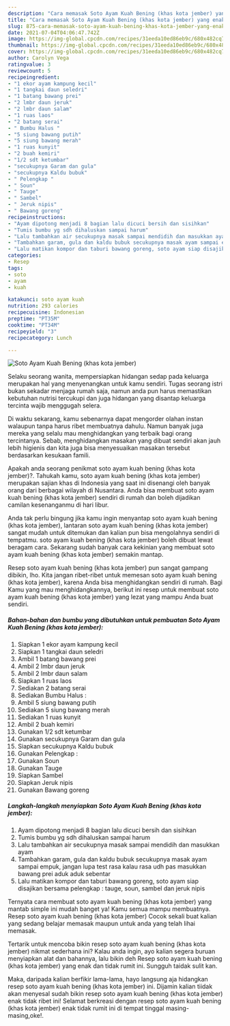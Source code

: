 ```yaml
---
description: "Cara memasak Soto Ayam Kuah Bening (khas kota jember) yang enak Untuk Jualan"
title: "Cara memasak Soto Ayam Kuah Bening (khas kota jember) yang enak Untuk Jualan"
slug: 875-cara-memasak-soto-ayam-kuah-bening-khas-kota-jember-yang-enak-untuk-jualan
date: 2021-07-04T04:06:47.742Z
image: https://img-global.cpcdn.com/recipes/31eeda10ed86eb9c/680x482cq70/soto-ayam-kuah-bening-khas-kota-jember-foto-resep-utama.jpg
thumbnail: https://img-global.cpcdn.com/recipes/31eeda10ed86eb9c/680x482cq70/soto-ayam-kuah-bening-khas-kota-jember-foto-resep-utama.jpg
cover: https://img-global.cpcdn.com/recipes/31eeda10ed86eb9c/680x482cq70/soto-ayam-kuah-bening-khas-kota-jember-foto-resep-utama.jpg
author: Carolyn Vega
ratingvalue: 3
reviewcount: 5
recipeingredient:
- "1 ekor ayam kampung kecil"
- "1 tangkai daun seledri"
- "1 batang bawang prei"
- "2 lmbr daun jeruk"
- "2 lmbr daun salam"
- "1 ruas laos"
- "2 batang serai"
- " Bumbu Halus "
- "5 siung bawang putih"
- "5 siung bawang merah"
- "1 ruas kunyit"
- "2 buah kemiri"
- "1/2 sdt ketumbar"
- "secukupnya Garam dan gula"
- "secukupnya Kaldu bubuk"
- " Pelengkap "
- " Soun"
- " Tauge"
- " Sambel"
- " Jeruk nipis"
- " Bawang goreng"
recipeinstructions:
- "Ayam dipotong menjadi 8 bagian lalu dicuci bersih dan sisihkan"
- "Tumis bumbu yg sdh dihaluskan sampai harum"
- "Lalu tambahkan air secukupnya masak sampai mendidih dan masukkan ayam"
- "Tambahkan garam, gula dan kaldu bubuk secukupnya masak ayam sampai empuk, jangan lupa test rasa kalau rasa udh pas masukkan bawang prei aduk aduk sebentar"
- "Lalu matikan kompor dan taburi bawang goreng, soto ayam siap disajikan bersama pelengkap : tauge, soun, sambel dan jeruk nipis"
categories:
- Resep
tags:
- soto
- ayam
- kuah

katakunci: soto ayam kuah 
nutrition: 293 calories
recipecuisine: Indonesian
preptime: "PT35M"
cooktime: "PT34M"
recipeyield: "3"
recipecategory: Lunch

---
```



![Soto Ayam Kuah Bening (khas kota jember)](https://img-global.cpcdn.com/recipes/31eeda10ed86eb9c/680x482cq70/soto-ayam-kuah-bening-khas-kota-jember-foto-resep-utama.jpg)

Selaku seorang wanita, mempersiapkan hidangan sedap pada keluarga merupakan hal yang menyenangkan untuk kamu sendiri. Tugas seorang istri bukan sekadar menjaga rumah saja, namun anda pun harus memastikan kebutuhan nutrisi tercukupi dan juga hidangan yang disantap keluarga tercinta wajib menggugah selera.

Di waktu  sekarang, kamu sebenarnya dapat mengorder olahan instan walaupun tanpa harus ribet membuatnya dahulu. Namun banyak juga mereka yang selalu mau menghidangkan yang terbaik bagi orang tercintanya. Sebab, menghidangkan masakan yang dibuat sendiri akan jauh lebih higienis dan kita juga bisa menyesuaikan masakan tersebut berdasarkan kesukaan famili. 



Apakah anda seorang penikmat soto ayam kuah bening (khas kota jember)?. Tahukah kamu, soto ayam kuah bening (khas kota jember) merupakan sajian khas di Indonesia yang saat ini disenangi oleh banyak orang dari berbagai wilayah di Nusantara. Anda bisa membuat soto ayam kuah bening (khas kota jember) sendiri di rumah dan boleh dijadikan camilan kesenanganmu di hari libur.

Anda tak perlu bingung jika kamu ingin menyantap soto ayam kuah bening (khas kota jember), lantaran soto ayam kuah bening (khas kota jember) sangat mudah untuk ditemukan dan kalian pun bisa mengolahnya sendiri di tempatmu. soto ayam kuah bening (khas kota jember) boleh dibuat lewat beragam cara. Sekarang sudah banyak cara kekinian yang membuat soto ayam kuah bening (khas kota jember) semakin mantap.

Resep soto ayam kuah bening (khas kota jember) pun sangat gampang dibikin, lho. Kita jangan ribet-ribet untuk memesan soto ayam kuah bening (khas kota jember), karena Anda bisa menghidangkan sendiri di rumah. Bagi Kamu yang mau menghidangkannya, berikut ini resep untuk membuat soto ayam kuah bening (khas kota jember) yang lezat yang mampu Anda buat sendiri.

<!--inarticleads1-->

##### Bahan-bahan dan bumbu yang dibutuhkan untuk pembuatan Soto Ayam Kuah Bening (khas kota jember):

1. Siapkan 1 ekor ayam kampung kecil
1. Siapkan 1 tangkai daun seledri
1. Ambil 1 batang bawang prei
1. Ambil 2 lmbr daun jeruk
1. Ambil 2 lmbr daun salam
1. Siapkan 1 ruas laos
1. Sediakan 2 batang serai
1. Sediakan  Bumbu Halus :
1. Ambil 5 siung bawang putih
1. Sediakan 5 siung bawang merah
1. Sediakan 1 ruas kunyit
1. Ambil 2 buah kemiri
1. Gunakan 1/2 sdt ketumbar
1. Gunakan secukupnya Garam dan gula
1. Siapkan secukupnya Kaldu bubuk
1. Gunakan  Pelengkap :
1. Gunakan  Soun
1. Gunakan  Tauge
1. Siapkan  Sambel
1. Siapkan  Jeruk nipis
1. Gunakan  Bawang goreng




<!--inarticleads2-->

##### Langkah-langkah menyiapkan Soto Ayam Kuah Bening (khas kota jember):

1. Ayam dipotong menjadi 8 bagian lalu dicuci bersih dan sisihkan
1. Tumis bumbu yg sdh dihaluskan sampai harum
1. Lalu tambahkan air secukupnya masak sampai mendidih dan masukkan ayam
1. Tambahkan garam, gula dan kaldu bubuk secukupnya masak ayam sampai empuk, jangan lupa test rasa kalau rasa udh pas masukkan bawang prei aduk aduk sebentar
1. Lalu matikan kompor dan taburi bawang goreng, soto ayam siap disajikan bersama pelengkap : tauge, soun, sambel dan jeruk nipis




Ternyata cara membuat soto ayam kuah bening (khas kota jember) yang mantab simple ini mudah banget ya! Kamu semua mampu membuatnya. Resep soto ayam kuah bening (khas kota jember) Cocok sekali buat kalian yang sedang belajar memasak maupun untuk anda yang telah lihai memasak.

Tertarik untuk mencoba bikin resep soto ayam kuah bening (khas kota jember) nikmat sederhana ini? Kalau anda ingin, ayo kalian segera buruan menyiapkan alat dan bahannya, lalu bikin deh Resep soto ayam kuah bening (khas kota jember) yang enak dan tidak rumit ini. Sungguh taidak sulit kan. 

Maka, daripada kalian berfikir lama-lama, hayo langsung aja hidangkan resep soto ayam kuah bening (khas kota jember) ini. Dijamin kalian tiidak akan menyesal sudah bikin resep soto ayam kuah bening (khas kota jember) enak tidak ribet ini! Selamat berkreasi dengan resep soto ayam kuah bening (khas kota jember) enak tidak rumit ini di tempat tinggal masing-masing,oke!.

